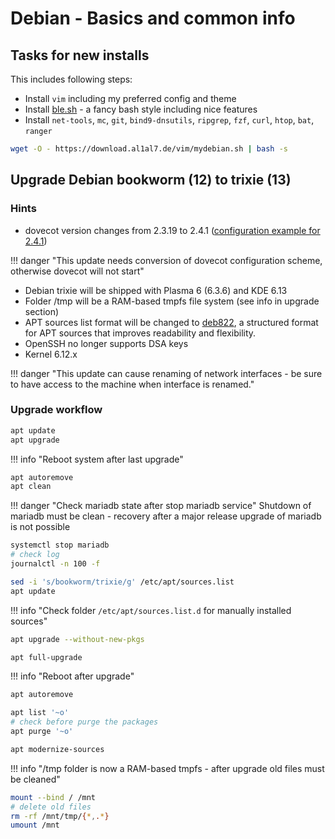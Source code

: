 # Debian - Basics and common info

## Tasks for new installs

This includes following steps:

* Install `vim` including my preferred config and theme
* Install [ble.sh](https://github.com/akinomyoga/ble.sh) - a fancy bash style including nice features
* Install `net-tools`, `mc`, `git`, `bind9-dnsutils`, `ripgrep`, `fzf`, `curl`, `htop`, `bat`, `ranger`

```bash title='Install & Configuration of common packages including a fancy bash'
wget -O - https://download.al1al7.de/vim/mydebian.sh | bash -s
```

## Upgrade Debian bookworm (12) to trixie (13)

### Hints

* dovecot version changes from 2.3.19 to 2.4.1 ([configuration example for 2.4.1](/linux/mailserver))

!!! danger "This update needs conversion of dovecot configuration scheme, otherwise dovecot will not start"

* Debian trixie will be shipped with Plasma 6 (6.3.6) and KDE 6.13
* Folder /tmp will be a RAM-based tmpfs file system (see info in upgrade section)
* APT sources list format will be changed to [deb822](https://wiki.debian.org/Deb822), a structured format for APT sources that improves readability and flexibility.
* OpenSSH no longer supports DSA keys
* Kernel 6.12.x

!!! danger "This update can cause renaming of network interfaces - be sure to have access to the machine when interface is renamed."

### Upgrade workflow

```bash title="Update to latest bookworm release"
apt update
apt upgrade
```

!!! info "Reboot system after last upgrade"

```bash title="Cleanup"
apt autoremove
apt clean
```

!!! danger "Check mariadb state after stop mariadb service"
    Shutdown of mariadb must be clean - recovery after a major release upgrade of mariadb is not possible

```bash title="Stop mariadb [optional]"
systemctl stop mariadb
# check log
journalctl -n 100 -f
```

```bash title="Switch to trixie sources"
sed -i 's/bookworm/trixie/g' /etc/apt/sources.list
apt update
```

!!! info "Check folder `/etc/apt/sources.list.d` for manually installed sources"

```bash title="Minimal upgrade"
apt upgrade --without-new-pkgs
```

```bash title="Full upgrade"
apt full-upgrade
```

!!! info "Reboot after upgrade"

```bash title="Cleanup auto installed packages"
apt autoremove
```

```bash title="Cleanup orphaned and local installed packages"
apt list '~o'
# check before purge the packages
apt purge '~o'
```

```bash title="Modernize apt sources - convert to deb822 format"
apt modernize-sources
```

!!! info "/tmp folder is now a RAM-based tmpfs - after upgrade old files must be cleaned"

```bash title="Bind mount to make old /tmp files visible"
mount --bind / /mnt
# delete old files
rm -rf /mnt/tmp/{*,.*}
umount /mnt
```
